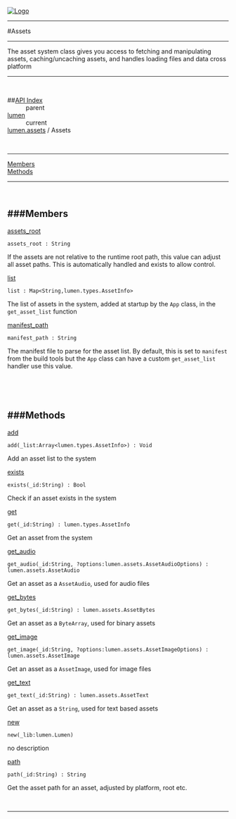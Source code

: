 
[![Logo](../../../images/logo.png)](../../../index.html)

---

#Assets

--- 

The asset system class gives you access to fetching and manipulating assets, 
    caching/uncaching assets, and handles loading files and data cross platform

---
<br/>

##[API Index](../../../api/index.html#lumen.assets)   
&emsp;&emsp;&emsp;parent    
[lumen](../)     
&emsp;&emsp;&emsp;current    
[lumen.assets](./) / Assets

<br/>

---


[Members](#Members)   
[Methods](#Methods)   


---

&nbsp;   

<a class="lift" name="Members" ></a>
###Members   
---
<a class="lift" name="assets_root" href="#assets_root">assets_root</a>



`assets_root : String`

<span class="small_desc_flat"> If the assets are not relative to the runtime root path, this value can adjust all asset paths. This is automatically handled and exists to allow control. </span>   

<a class="lift" name="list" href="#list">list</a>



`list : Map<String,lumen.types.AssetInfo>`

<span class="small_desc_flat"> The list of assets in the system, added at startup by the `App` class, in the `get_asset_list` function </span>   

<a class="lift" name="manifest_path" href="#manifest_path">manifest_path</a>



`manifest_path : String`

<span class="small_desc_flat"> The manifest file to parse for the asset list. By default, this is set to `manifest` from the build tools but the `App` class can have a custom `get_asset_list` handler use this value. </span>   

&nbsp;   

&nbsp;   

<a class="lift" name="Methods" ></a>
###Methods   
---
<a class="lift" name="add" href="#add">add</a>



`add(_list:Array<lumen.types.AssetInfo>) : Void`

<span class="small_desc_flat"> Add an asset list to the system </span>   

<a class="lift" name="exists" href="#exists">exists</a>



`exists(_id:String) : Bool`

<span class="small_desc_flat"> Check if an asset exists in the system </span>   

<a class="lift" name="get" href="#get">get</a>



`get(_id:String) : lumen.types.AssetInfo`

<span class="small_desc_flat"> Get an asset from the system </span>   

<a class="lift" name="get_audio" href="#get_audio">get_audio</a>



`get_audio(_id:String, ?options:lumen.assets.AssetAudioOptions) : lumen.assets.AssetAudio`

<span class="small_desc_flat"> Get an asset as a `AssetAudio`, used for audio files </span>   

<a class="lift" name="get_bytes" href="#get_bytes">get_bytes</a>



`get_bytes(_id:String) : lumen.assets.AssetBytes`

<span class="small_desc_flat"> Get an asset as a `ByteArray`, used for binary assets </span>   

<a class="lift" name="get_image" href="#get_image">get_image</a>



`get_image(_id:String, ?options:lumen.assets.AssetImageOptions) : lumen.assets.AssetImage`

<span class="small_desc_flat"> Get an asset as a `AssetImage`, used for image files </span>   

<a class="lift" name="get_text" href="#get_text">get_text</a>



`get_text(_id:String) : lumen.assets.AssetText`

<span class="small_desc_flat"> Get an asset as a `String`, used for text based assets </span>   

<a class="lift" name="new" href="#new">new</a>



`new(_lib:lumen.Lumen) `

<span class="small_desc_flat"> no description </span>   

<a class="lift" name="path" href="#path">path</a>



`path(_id:String) : String`

<span class="small_desc_flat"> Get the asset path for an asset, adjusted by platform, root etc. </span>   



&nbsp;
&nbsp;
&nbsp;

---  


&nbsp;   
&nbsp;   